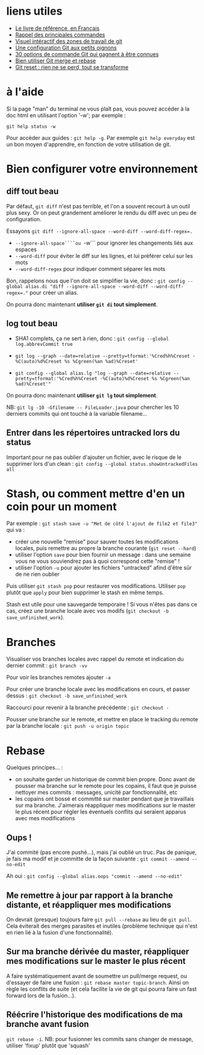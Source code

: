 # liens utiles

 - [Le livre de référence, en Français](https://git-scm.com/book/fr/v2)
 - [Rappel des principales commandes](http://files.zeroturnaround.com/pdf/zt_git_cheat_sheet.pdf)
 - [Visuel intéractif des zones de travail de git](http://ndpsoftware.com/git-cheatsheet.html)
 - [Une configuration Git aux petits oignons](http://www.git-attitude.fr/2013/04/03/configuration-git/)
 - [30 options de commande Git qui gagnent à être connues](http://www.git-attitude.fr/2014/09/15/30-options-git-qui-gagnent-a-etre-connues)
 - [Bien utiliser Git merge et rebase](http://www.git-attitude.fr/2014/05/04/bien-utiliser-git-merge-et-rebase/)
 - [Git reset : rien ne se perd, tout se transforme](http://www.git-attitude.fr/2016/05/11/git-reset/)

 
# à l'aide

Si la page "man" du terminal ne vous plaît pas, vous pouvez accéder à la doc html en utilisant l'option '-w'; par exemple :

```git help status -w```

Pour accèder aux guides : ```git help -g```. Par exemple ```git help everyday``` est un bon moyen d'apprendre, en fonction de votre utilisation de git.

# Bien configurer votre environnement

## diff tout beau

Par défaut, ```git diff``` n'est pas terrible, et l'on a souvent recourt à un outil plus sexy. Or on peut grandement améliorer le rendu du diff avec un peu de configuration.

Essayons ```git diff --ignore-all-space --word-diff --word-diff-regex=.```
 - ```--ignore-all-space````ou ```-w``` pour ignorer les changements liés aux espaces
 - ```--word-diff``` pour éviter le diff sur les lignes, et lui préférer celui sur les mots
 - ```--word-diff-regex``` pour indiquer comment séparer les mots
 
Bon, rappelons nous que l'on doit se simplifier la vie, donc : ```git config --global alias.di "diff --ignore-all-space --word-diff --word-diff-regex=."``` pour créer un alias. 

On pourra donc maintenant **utiliser ```git di``` tout simplement**.

## log tout beau
 - SHA1 complets, ça ne sert à rien, donc : ```git config --global log.abbrevCommit true```
 - ```git log --graph --date=relative --pretty=tformat:'%Cred%h%Creset -%C(auto)%d%Creset %s %Cgreen(%an %ad)%Creset'```
 
 - ```git config --global alias.lg "log --graph --date=relative --pretty=tformat:'%Cred%h%Creset -%C(auto)%d%Creset %s %Cgreen(%an %ad)%Creset'"```

On pourra donc maintenant **utiliser ```git lg``` tout simplement**.

NB: ```git lg -10 -Gfilename -- FileLoader.java``` pour chercher les 10 derniers commits qui ont touché à la variable filename...

## Entrer dans les répertoires untracked lors du status
Important pour ne pas oublier d'ajouter un fichier, avec le risque de le supprimer lors d'un clean : ```git config --global status.showUntrackedFiles all```

# Stash, ou comment mettre d'en un coin pour un moment
Par exemple : ```git stash save -u "Met de côté l'ajout de file2 et file3"``` qui va :
  - créer une nouvelle "remise" pour sauver toutes les modifications locales, puis remettre au propre la branche courante (```git reset --hard```)
  - utiliser l'option ```save``` pour bien fournir un message : dans une semaine vous ne vous souviendrez pas à quoi correspond cette "remise" !
  - utiliser l'option ```-u``` pour ajouter les fichiers "untracked" afind d'être sûr de ne rien oublier
  
Puis utiliser ```git stash pop``` pour restaurer vos modifications. Utiliser ```pop``` plutôt que ```apply``` pour bien supprimer le stash en même temps.

Stash est utile pour une sauvegarde temporaire ! Si vous n'êtes pas dans ce cas, créez une branche locale avec vos modifs (```git checkout -b save_unfinished_work```).

# Branches
Visualiser vos branches locales avec rappel du remote et indication du dernier commit : ```git branch -vv```

Pour voir les branches remotes ajouter ```-a```

Pour créer une branche locale avec les modifications en cours, et passer dessus : ```git checkout -b save_unfinished_work```

Raccourci pour revenir à la branche précédente : ```git checkout -```

Pousser une branche sur le remote, et mettre en place le tracking du remote par la branche locale : ```git push -u origin topic```

# Rebase

Quelques principes... :
 - on souhaite garder un historique de commit bien propre. Donc avant de pousser ma branche sur le remote pour les copains, il faut que je puisse nettoyer mes commits : messages, unicité par fonctionnalité, etc
 - les copains ont bossé et committé sur master pendant que je travaillais sur ma branche. J'aimerais réappliquer mes modifications sur le master le plus récent pour régler les éventuels conflits qui seraient apparus avec mes modifications
 
## Oups !

J'ai commité (pas encore pushé...), mais j'ai oublié un truc. Pas de panique, je fais ma modif et je committe de la façon suivante : ```git commit --amend --no-edit```

Ah oui : ```git config --global alias.oops "commit --amend --no-edit"```

## Me remettre à jour par rapport à la branche distante, et réappliquer mes modifications

On devrait (presque) toujours faire ```git pull --rebase``` au lieu de ```git pull```. Cela éviterait des merges parasites et inutiles (problème technique qui n'est en rien lié à la fusion d'une fonctionnalité).

## Sur ma branche dérivée du master, réappliquer mes modifications sur le master le plus récent
A faire systématiquement avant de soumettre un pull/merge request, ou d'essayer de faire une fusion :
```git rebase master topic-branch```. Ainsi on règle les conflits de suite (et cela facilite la vie de git qui pourra faire un fast forward lors de la fusion...).

## Réécrire l'historique des modifications de ma branche avant fusion
```git rebase -i```. NB: pour fusionner les commits sans changer de message, utiliser 'fixup' plutôt que 'squash'





